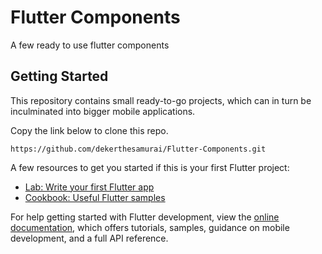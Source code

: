 # Flutter Components

A few ready to use flutter components

## Getting Started

This repository contains small ready-to-go projects, which can in turn be inculminated into bigger mobile applications.

Copy the link below to clone this repo.
```
https://github.com/dekerthesamurai/Flutter-Components.git
```

A few resources to get you started if this is your first Flutter project:

- [Lab: Write your first Flutter app](https://docs.flutter.dev/get-started/codelab)
- [Cookbook: Useful Flutter samples](https://docs.flutter.dev/cookbook)

For help getting started with Flutter development, view the
[online documentation](https://docs.flutter.dev/), which offers tutorials,
samples, guidance on mobile development, and a full API reference.
